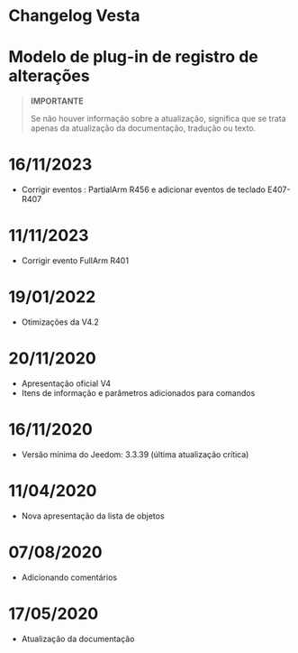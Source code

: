 # Changelog Vesta

# Modelo de plug-in de registro de alterações

>**IMPORTANTE**
>
>Se não houver informação sobre a atualização, significa que se trata apenas da atualização da documentação, tradução ou texto.


# 16/11/2023

- Corrigir eventos : PartialArm R456 e adicionar eventos de teclado E407-R407

# 11/11/2023

- Corrigir evento FullArm R401

# 19/01/2022

- Otimizações da V4.2

# 20/11/2020

- Apresentação oficial V4
- Itens de informação e parâmetros adicionados para comandos

# 16/11/2020

- Versão mínima do Jeedom: 3.3.39 (última atualização crítica)

# 11/04/2020

- Nova apresentação da lista de objetos

# 07/08/2020

- Adicionando comentários

# 17/05/2020

- Atualização da documentação
